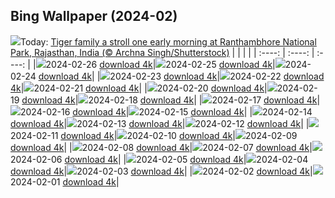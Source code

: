 ## Bing Wallpaper (2024-02)
![](https://global.bing.com/th?id=OHR.TigerMom_EN-IN2824299934_UHD.jpg&w=1000)Today: [Tiger family a stroll one early morning at Ranthambhore National Park, Rajasthan, India (© Archna Singh/Shutterstock)](https://global.bing.com/th?id=OHR.TigerMom_EN-IN2824299934_UHD.jpg)
|      |      |      |
| :----: | :----: | :----: |
|![](https://global.bing.com/th?id=OHR.TigerMom_EN-IN2824299934_UHD.jpg&pid=hp&w=384&h=216&rs=1&c=4)2024-02-26 [download 4k](https://global.bing.com/th?id=OHR.TigerMom_EN-IN2824299934_UHD.jpg)|![](https://global.bing.com/th?id=OHR.MtPrevostDuncan_EN-IN1992031596_UHD.jpg&pid=hp&w=384&h=216&rs=1&c=4)2024-02-25 [download 4k](https://global.bing.com/th?id=OHR.MtPrevostDuncan_EN-IN1992031596_UHD.jpg)|![](https://global.bing.com/th?id=OHR.AlmondBloom_EN-IN2943431834_UHD.jpg&pid=hp&w=384&h=216&rs=1&c=4)2024-02-24 [download 4k](https://global.bing.com/th?id=OHR.AlmondBloom_EN-IN2943431834_UHD.jpg)|
|![](https://global.bing.com/th?id=OHR.HaghartsinMonastery_EN-IN0847461521_UHD.jpg&pid=hp&w=384&h=216&rs=1&c=4)2024-02-23 [download 4k](https://global.bing.com/th?id=OHR.HaghartsinMonastery_EN-IN0847461521_UHD.jpg)|![](https://global.bing.com/th?id=OHR.BrightonBoxes_EN-IN0857435294_UHD.jpg&pid=hp&w=384&h=216&rs=1&c=4)2024-02-22 [download 4k](https://global.bing.com/th?id=OHR.BrightonBoxes_EN-IN0857435294_UHD.jpg)|![](https://global.bing.com/th?id=OHR.YosemiteFirefall_EN-IN2081522574_UHD.jpg&pid=hp&w=384&h=216&rs=1&c=4)2024-02-21 [download 4k](https://global.bing.com/th?id=OHR.YosemiteFirefall_EN-IN2081522574_UHD.jpg)|
|![](https://global.bing.com/th?id=OHR.PeakDistrictNP_EN-IN1834158436_UHD.jpg&pid=hp&w=384&h=216&rs=1&c=4)2024-02-20 [download 4k](https://global.bing.com/th?id=OHR.PeakDistrictNP_EN-IN1834158436_UHD.jpg)|![](https://global.bing.com/th?id=OHR.CarnavalTenerife_EN-IN9126594062_UHD.jpg&pid=hp&w=384&h=216&rs=1&c=4)2024-02-19 [download 4k](https://global.bing.com/th?id=OHR.CarnavalTenerife_EN-IN9126594062_UHD.jpg)|![](https://global.bing.com/th?id=OHR.DominicaWhales_EN-IN1231273818_UHD.jpg&pid=hp&w=384&h=216&rs=1&c=4)2024-02-18 [download 4k](https://global.bing.com/th?id=OHR.DominicaWhales_EN-IN1231273818_UHD.jpg)|
|![](https://global.bing.com/th?id=OHR.KailasTempleEllora_EN-IN9221534487_UHD.jpg&pid=hp&w=384&h=216&rs=1&c=4)2024-02-17 [download 4k](https://global.bing.com/th?id=OHR.KailasTempleEllora_EN-IN9221534487_UHD.jpg)|![](https://global.bing.com/th?id=OHR.BackyardBird_EN-IN0575498831_UHD.jpg&pid=hp&w=384&h=216&rs=1&c=4)2024-02-16 [download 4k](https://global.bing.com/th?id=OHR.BackyardBird_EN-IN0575498831_UHD.jpg)|![](https://global.bing.com/th?id=OHR.HippopotamusDay_EN-IN0488110772_UHD.jpg&pid=hp&w=384&h=216&rs=1&c=4)2024-02-15 [download 4k](https://global.bing.com/th?id=OHR.HippopotamusDay_EN-IN0488110772_UHD.jpg)|
|![](https://global.bing.com/th?id=OHR.VasantPanchamiIN_EN-IN0210941348_UHD.jpg&pid=hp&w=384&h=216&rs=1&c=4)2024-02-14 [download 4k](https://global.bing.com/th?id=OHR.VasantPanchamiIN_EN-IN0210941348_UHD.jpg)|![](https://global.bing.com/th?id=OHR.MarignyBeads_EN-IN9891323909_UHD.jpg&pid=hp&w=384&h=216&rs=1&c=4)2024-02-13 [download 4k](https://global.bing.com/th?id=OHR.MarignyBeads_EN-IN9891323909_UHD.jpg)|![](https://global.bing.com/th?id=OHR.GiantTortoise_EN-IN9689128271_UHD.jpg&pid=hp&w=384&h=216&rs=1&c=4)2024-02-12 [download 4k](https://global.bing.com/th?id=OHR.GiantTortoise_EN-IN9689128271_UHD.jpg)|
|![](https://global.bing.com/th?id=OHR.FolegandrosGreece_EN-IN9382800968_UHD.jpg&pid=hp&w=384&h=216&rs=1&c=4)2024-02-11 [download 4k](https://global.bing.com/th?id=OHR.FolegandrosGreece_EN-IN9382800968_UHD.jpg)|![](https://global.bing.com/th?id=OHR.ChinaDragon_EN-IN9122034629_UHD.jpg&pid=hp&w=384&h=216&rs=1&c=4)2024-02-10 [download 4k](https://global.bing.com/th?id=OHR.ChinaDragon_EN-IN9122034629_UHD.jpg)|![](https://global.bing.com/th?id=OHR.PegadungRocks_EN-IN8508139337_UHD.jpg&pid=hp&w=384&h=216&rs=1&c=4)2024-02-09 [download 4k](https://global.bing.com/th?id=OHR.PegadungRocks_EN-IN8508139337_UHD.jpg)|
|![](https://global.bing.com/th?id=OHR.MtHoodOregon_EN-IN0378754040_UHD.jpg&pid=hp&w=384&h=216&rs=1&c=4)2024-02-08 [download 4k](https://global.bing.com/th?id=OHR.MtHoodOregon_EN-IN0378754040_UHD.jpg)|![](https://global.bing.com/th?id=OHR.StJamesPool_EN-IN9666211879_UHD.jpg&pid=hp&w=384&h=216&rs=1&c=4)2024-02-07 [download 4k](https://global.bing.com/th?id=OHR.StJamesPool_EN-IN9666211879_UHD.jpg)|![](https://global.bing.com/th?id=OHR.LakeTahoeRock_EN-IN9092668370_UHD.jpg&pid=hp&w=384&h=216&rs=1&c=4)2024-02-06 [download 4k](https://global.bing.com/th?id=OHR.LakeTahoeRock_EN-IN9092668370_UHD.jpg)|
|![](https://global.bing.com/th?id=OHR.WesternMonarchs_EN-IN8519228057_UHD.jpg&pid=hp&w=384&h=216&rs=1&c=4)2024-02-05 [download 4k](https://global.bing.com/th?id=OHR.WesternMonarchs_EN-IN8519228057_UHD.jpg)|![](https://global.bing.com/th?id=OHR.DevetashkaCave_EN-IN5940085595_UHD.jpg&pid=hp&w=384&h=216&rs=1&c=4)2024-02-04 [download 4k](https://global.bing.com/th?id=OHR.DevetashkaCave_EN-IN5940085595_UHD.jpg)|![](https://global.bing.com/th?id=OHR.VeniceCarnival_EN-IN3995000071_UHD.jpg&pid=hp&w=384&h=216&rs=1&c=4)2024-02-03 [download 4k](https://global.bing.com/th?id=OHR.VeniceCarnival_EN-IN3995000071_UHD.jpg)|
|![](https://global.bing.com/th?id=OHR.AlpineMarmot_EN-IN2558708163_UHD.jpg&pid=hp&w=384&h=216&rs=1&c=4)2024-02-02 [download 4k](https://global.bing.com/th?id=OHR.AlpineMarmot_EN-IN2558708163_UHD.jpg)|![](https://global.bing.com/th?id=OHR.AlbaceteSpain_EN-IN7833370046_UHD.jpg&pid=hp&w=384&h=216&rs=1&c=4)2024-02-01 [download 4k](https://global.bing.com/th?id=OHR.AlbaceteSpain_EN-IN7833370046_UHD.jpg)|